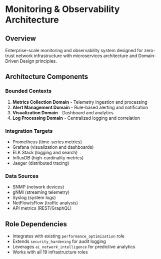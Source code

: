 # Monitoring & Observability Architecture

## Overview

Enterprise-scale monitoring and observability system designed for zero-trust network infrastructure with microservices architecture and Domain-Driven Design principles.

## Architecture Components

### Bounded Contexts
1. **Metrics Collection Domain** - Telemetry ingestion and processing
2. **Alert Management Domain** - Rule-based alerting and notification
3. **Visualization Domain** - Dashboard and analytics
4. **Log Processing Domain** - Centralized logging and correlation

### Integration Targets
- Prometheus (time-series metrics)
- Grafana (visualization and dashboards)
- ELK Stack (logging and search)
- InfluxDB (high-cardinality metrics)
- Jaeger (distributed tracing)

### Data Sources
- SNMP (network devices)
- gNMI (streaming telemetry)
- Syslog (system logs)
- NetFlow/sFlow (traffic analysis)
- API metrics (REST/GraphQL)

## Role Dependencies
- Integrates with existing `performance_optimization` role
- Extends `security_hardening` for audit logging
- Leverages `ai_network_intelligence` for predictive analytics
- Works with all 19 infrastructure roles